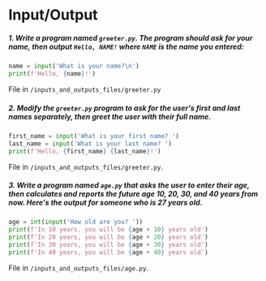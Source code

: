 # Input/Output

##### *1. Write a program named `greeter.py`. The program should ask for your name, then output `Hello, NAME!` where `NAME` is the name you entered:*

```python
name = input('What is your name?\n')
print(f'Hello, {name}!')
```

File in `/inputs_and_outputs_files/greeter.py`

##### *2. Modify the `greeter.py` program to ask for the user's first and last names separately, then greet the user with their full name.*

```python
first_name = input('What is your first name? ')
last_name = input('What is your last name? ')
print(f'Hello, {first_name} {last_name}!')
```

File in `/inputs_and_outputs_files/greeter.py`.

##### *3. Write a program named `age.py` that asks the user to enter  their age, then calculates and reports the future age 10, 20, 30, and 40 years from now. Here's the output for someone who is 27 years old.*

```python
age = int(input('How old are you? '))
print(f'In 10 years, you will be {age + 10} years old')
print(f'In 20 years, you will be {age + 20} years old')
print(f'In 30 years, you will be {age + 30} years old')
print(f'In 40 years, you will be {age + 40} years old')
```

File in `/inputs_and_outputs_files/age.py`.